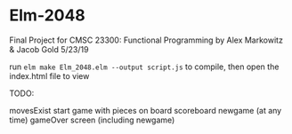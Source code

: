 # Elm-2048

Final Project for CMSC 23300: Functional Programming
by Alex Markowitz & Jacob Gold
5/23/19

run `elm make Elm_2048.elm --output script.js` to compile, then open the index.html file to view


TODO:

movesExist
start game with pieces on board
scoreboard
newgame (at any time)
gameOver screen (including newgame)
 
